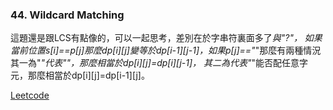 ### 44. Wildcard Matching

這題還是跟LCS有點像的，可以一起思考，差別在於字串符裏面多了*與"?"，
如果當前位置s[i]==p[j]那麼dp[i][j]變等於dp[i-1][j-1]，如果p[j]=="*"那麼有兩種情況
其一為"*"代表""，那麼相當於dp[i][j]=dp[i][j-1]，
其二為代表"*"能否配任意字元，那麼相當於dp[i][j]=dp[i-1][j]。

[Leetcode](https://leetcode.com/problems/wildcard-matching/)

